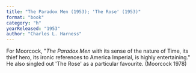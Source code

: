 ```yaml
---
title: "The Paradox Men (1953); 'The Rose' (1953)"
format: "book"
category: "h"
yearReleased: "1953"
author: "Charles L. Harness"
---
```

For Moorcock, "_The Paradox Men_ with its sense of  the nature of Time, its thief hero, its ironic references to America Imperial, is  highly entertaining." He also singled out 'The Rose' as a particular  favourite. (Moorcock 1978)
